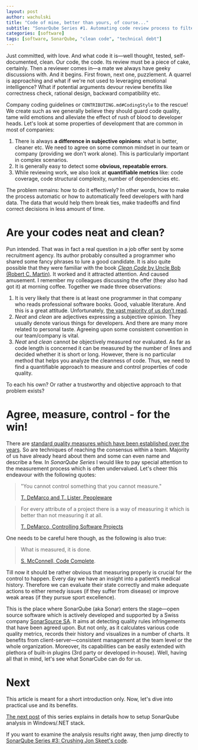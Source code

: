 ```yaml
---
layout: post
author: wachulski
title: "Code of mine, better than yours, of course..."
subtitle: "SonarQube Series #1. Automating code review process to filter out boilerplate and enable human-oriented reviews."
categories: [software]
tags: [software, SonarQube, "clean code", "technical debt"]
---
```


Just committed, with love. And what code it is&mdash;well thought, tested, self-documented, clean. Our code, the code. Its review must be a piece of cake, certainly. Then a reviewer comes in&mdash;a mate we always have geeky discussions with. And it begins. First frown, next one, puzzlement. A quarrel is approaching and what if we're not used to leveraging emotional intelligence? What if potential arguments devour review benefits like correctness check, rational design, backward compatibility etc.

Company coding guidelines or `CONTRIBUTING.md#CodingStyle` to the rescue! We create such as we generally believe they should guard code quality, tame wild emotions and alleviate the effect of rush of blood to developer heads. Let's look at some properties of development that are common in most of companies:

1. There is always **a difference in subjective opinions**: what is better, cleaner etc. We need to agree on some common mindset in our team or company (providing we don't work alone). This is particularly important in complex scenarios.
2. It is generally easy to detect some **obvious, repeatable errors**.
3. While reviewing work, we also look at **quantifiable metrics** like: code coverage, code structural complexity, number of dependencies etc.

The problem remains: how to do it effectively? In other words, how to make the process automatic or how to automatically feed developers with hard data. The data that would help them break ties, make tradeoffs and find correct decisions in less amount of time.

# Are your codes neat and clean?

Pun intended. That was in fact a real question in a job offer sent by some recruitment agency. Its author probably consulted a programmer who shared some fancy phrases to lure a good candidate. It is also quite possible that they were familiar with the book [*Clean Code* by Uncle Bob (Robert C. Martin)][book-cleancode]. It worked and it attracted attention. And caused amusement. I remember my colleagues discussing the offer (they also had got it) at morning coffee. Together we made three observations:

1. It is very likely that there is at least one programmer in that company who reads professional software books. Good, valuable literature. And this is a great attitude. Unfortunately, [the vast majority of us don’t read][we-dont-read].
2. *Neat* and *clean* are adjectives expressing a subjective opinion. They usually denote various things for developers. And there are many more related to personal taste. Agreeing upon some consistent convention in our team/company is vital.
3.	*Neat* and *clean* cannot be objectively measured nor evaluated. As far as code length is concerned it can be measured by the number of lines and decided whether it is short or long. However, there is no particular method that helps you analyze the cleanness of code. Thus, we need to find a quantifiable approach to measure and control properties of code quality.

To each his own? Or rather a trustworthy and objective approach to that problem exists?

# Agree, measure, control - for the win!

There are [standard quality measures which have been established over the years][book-measurement]. So are techniques of reaching the consensus within a team. Majority of us have already heard about them and some can even name and describe a few. In *SonarQube Series* I would like to pay special attention to the measurement process which is often undervalued. Let's cheer this endeavour with the following quotes:

> "You cannot control something that you cannot measure."
>
> [T. DeMarco and T. Lister, Peopleware][book-peopleware]

> For every attribute of a project there is a way of measuring it which is better than not measuring it at all.
>
> [T. DeMarco, Controlling Software Projects][book-controlling]

One needs to be careful here though, as the following is also true:

> What is measured, it is done.
> 
> [S. McConnell, Code Complete][book-codecomplete].

Till now it should be rather obvious that measuring properly is crucial for the control to happen. Every day we have an insight into a patient’s medical history. Therefore we can evaluate their state correctly and make adequate actions to either remedy issues (if they suffer from disease) or improve weak areas (if they pursue sport excellence).

This is the place where SonarQube (aka Sonar) enters the stage&mdash;open source software which is actively developed and supported by a Swiss company [SonarSource SA][sonarsource]. It aims at detecting quality rules infringements that have been agreed upon. But not only, as it calculates various code quality metrics, records their history and visualizes in a number of charts. It benefits from client-server&mdash;consistent management at the team level or the whole organization. Moreover, its capabilities can be easily extended with plethora of built-in plugins (3rd party or developed in-house). Well, having all that in mind, let's see what SonarCube can do for us.

# Next

This article is meant for a short introduction only. Now, let's dive into practical use and its benefits.

[The next post][next] of this series explains in details how to setup SonarQube analysis in Windows/.NET stack.

If you want to examine the analysis results right away, then jump directly to [SonarQube Series #3: Crushing Jon Skeet's code][next-results].

[next]:             /software/2018-10-10-sonarqube-2-setup-environment "SonarQube #2 Installation of the SonarQube server and project configuration"
[next-results]:     /software/2018-10-10-sonarqube-3-jon-skeets-libs-analysis-results "SonarQube #3 - Analysis results of Jon Skeet's libraries"

[book-cleancode]:   https://amzn.to/2oVLQmD "Martin, R.C., Clean Code"
[we-dont-read]:     https://blog.codinghorror.com/programmers-dont-read-books-but-you-should/ "Jeff Atwood on why we don't read professional literature"
[book-measurement]: https://amzn.to/2O4tr1N "C. Jones, Applied Software Measurement: Assuring Productivity and Quality, New York: McGraw-Hill, 1997"
[book-peopleware]:  https://amzn.to/2PbAaYc "T. DeMarco and T. Lister, Peopleware: Productive Projects and Teams, Addison-Wesley Professional, 2013."
[book-controlling]: https://amzn.to/2ydTPj2 "T. DeMarco, Controlling Software Projects: Management, Measurement, and Estimates, Prentice Hall, 1986."
[book-codecomplete]:https://amzn.to/2CseeVV "S. McConnell, Code Complete: A Practical Handbook of Software Construction, Microsoft Press, 2004."
[sonarsource]:      https://www.sonarsource.com/ "SonarSource - the company that is responsible for SonarQube development."